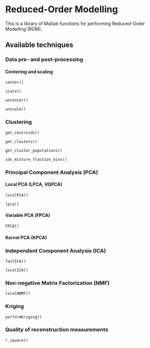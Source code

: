 # Reduced-Order Modelling

This is a library of Matlab functions for performing Reduced-Order Modelling (ROM).

## Available techniques

### Data pre- and post-processing

#### Centering and scaling

`center()`

`scale()`

`uncenter()`

`unscale()`

### Clustering

`get_centroids()`

`get_clusters()`

`get_cluster_populations()`

`idx_mixture_fraction_bins()`

### Principal Component Analysis (PCA)

#### Local PCA (LPCA, VQPCA)

`localPCA()`

`lpca()`

#### Variable PCA (FPCA)

`FPCA()`

#### Kernel PCA (KPCA)

### Independent Component Analysis (ICA)

`fastICA()`

`localICA()`

### Non-negative Matrix Factorization (NMF)

`localNNMF()`

### Kriging

`performKriging()`

### Quality of reconstruction measurements

`r_square()`
